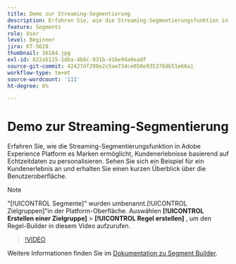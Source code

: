 ```yaml
---
title: Demo zur Streaming-Segmentierung
description: Erfahren Sie, wie die Streaming-Segmentierungsfunktion in Adobe Experience Platform es Marken ermöglicht, Kundenerlebnisse basierend auf Echtzeitdaten zu personalisieren. Sehen Sie sich ein Beispiel für ein Kundenerlebnis an und erhalten Sie einen kurzen Überblick über die Benutzeroberfläche.
feature: Segments
role: User
level: Beginner
jira: KT-5628
thumbnail: 36184.jpg
exl-id: 822a5115-1dba-4b8c-931b-416e94a0eadf
source-git-commit: 42427df298e2c5ae734ce050e935378db51e66a1
workflow-type: tm+mt
source-wordcount: '111'
ht-degree: 6%

---
```


# Demo zur Streaming-Segmentierung

Erfahren Sie, wie die Streaming-Segmentierungsfunktion in Adobe Experience Platform es Marken ermöglicht, Kundenerlebnisse basierend auf Echtzeitdaten zu personalisieren. Sehen Sie sich ein Beispiel für ein Kundenerlebnis an und erhalten Sie einen kurzen Überblick über die Benutzeroberfläche.

>[!NOTE]
>
> &quot;[!UICONTROL Segmente]&quot; wurden umbenannt.[!UICONTROL Zielgruppen]&quot;in der Platform-Oberfläche. Auswählen **[!UICONTROL Erstellen einer Zielgruppe]** > **[!UICONTROL Regel erstellen]** , um den Regel-Builder in diesem Video aufzurufen.

>[!VIDEO](https://video.tv.adobe.com/v/36184?quality=12&learn=on)

Weitere Informationen finden Sie im [Dokumentation zu Segment Builder](https://experienceleague.adobe.com/docs/experience-platform/segmentation/ui/segment-builder.html?lang=de).

